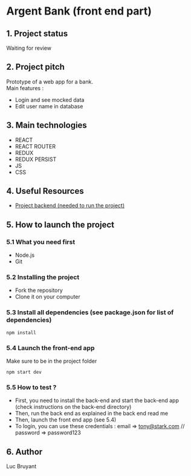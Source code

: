 # Argent Bank (front end part)

## 1. Project status
Waiting for review

## 2. Project pitch
Prototype of a web app for a bank.  
Main features : 
 - Login and see mocked data   
 - Edit user name in database

## 3. Main technologies
- REACT    
- REACT ROUTER  
- REDUX  
- REDUX PERSIST  
- JS  
- CSS  

## 4. Useful Resources
- [Project backend (needed to run the project)](https://github.com/l-bruyant/argentbank-source)

## 5. How to launch the project 

### 5.1 What you need first 
- Node.js
- Git 

### 5.2 Installing the project 
- Fork the repository
- Clone it on your computer
### 5.3 Install all dependencies (see package.json for list of dependencies)  
    npm install 

### 5.4 Launch the front-end app
Make sure to be in the project folder  

    npm start dev

### 5.5 How to test ? 
- First, you need to install the back-end and start the back-end app (check instructions on the back-end directory)  
- Then, run the back end as explained in the back end read me  
- Then, launch the front end app (see 5.4)  
- To login, you can use these credentials : email => tony@stark.com // password => password123

## 6. Author
Luc Bruyant
